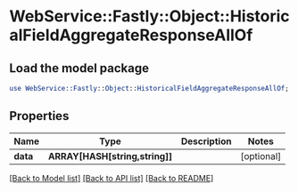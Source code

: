 # WebService::Fastly::Object::HistoricalFieldAggregateResponseAllOf

## Load the model package
```perl
use WebService::Fastly::Object::HistoricalFieldAggregateResponseAllOf;
```

## Properties
Name | Type | Description | Notes
------------ | ------------- | ------------- | -------------
**data** | **ARRAY[HASH[string,string]]** |  | [optional] 

[[Back to Model list]](../README.md#documentation-for-models) [[Back to API list]](../README.md#documentation-for-api-endpoints) [[Back to README]](../README.md)



